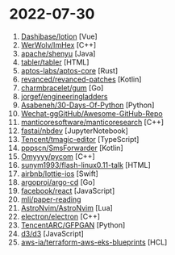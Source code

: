 # 2022-07-30

1. [Dashibase/lotion](https://github.com/Dashibase/lotion "An open-source Notion UI built with Vue 3") [Vue]
2. [WerWolv/ImHex](https://github.com/WerWolv/ImHex "🔍 A Hex Editor for Reverse Engineers, Programmers and people who value their retinas when working at 3 AM.") [C++]
3. [apache/shenyu](https://github.com/apache/shenyu "Apache ShenYu is a Java native API Gateway for service proxy, protocol conversion and API governance.") [Java]
4. [tabler/tabler](https://github.com/tabler/tabler "Tabler is free and open-source HTML Dashboard UI Kit built on Bootstrap") [HTML]
5. [aptos-labs/aptos-core](https://github.com/aptos-labs/aptos-core "A layer 1 for everyone!") [Rust]
6. [revanced/revanced-patches](https://github.com/revanced/revanced-patches "🧩 Official patches by ReVanced") [Kotlin]
7. [charmbracelet/gum](https://github.com/charmbracelet/gum "A tool for glamorous shell scripts 🎀") [Go]
8. [jorgef/engineeringladders](https://github.com/jorgef/engineeringladders "A framework for Engineering Managers") 
9. [Asabeneh/30-Days-Of-Python](https://github.com/Asabeneh/30-Days-Of-Python "30 days of Python programming challenge is a step-by-step guide to learn the Python programming language in 30 days. This challenge may take more than100 days, follow your own pace.") [Python]
10. [Wechat-ggGitHub/Awesome-GitHub-Repo](https://github.com/Wechat-ggGitHub/Awesome-GitHub-Repo "收集整理 GitHub 上高质量、有趣的开源项目。") 
11. [manticoresoftware/manticoresearch](https://github.com/manticoresoftware/manticoresearch "Easy to use open source fast database for search | Good alternative to Elasticsearch now | Drop-in replacement for E in the ELK soon") [C++]
12. [fastai/nbdev](https://github.com/fastai/nbdev "Create delightful python projects using Jupyter Notebooks") [JupyterNotebook]
13. [Tencent/tmagic-editor](https://github.com/Tencent/tmagic-editor "") [TypeScript]
14. [pppscn/SmsForwarder](https://github.com/pppscn/SmsForwarder "短信转发器——监控Android手机短信、来电、APP通知，并根据指定规则转发到其他手机：钉钉群自定义机器人、钉钉企业内机器人、企业微信群机器人、飞书机器人、企业微信应用消息、邮箱、bark、webhook、Telegram机器人、Server酱、PushPlus、手机短信等。包括主动控制服务端与客户端，让你轻松远程发短信、查短信、查通话、查话簿、查电量等。（V3.0 新增）PS.这个APK主要是学习与自用，如有BUG请提ISSUE，同时欢迎大家提PR指正") [Kotlin]
15. [Omyyyy/pycom](https://github.com/Omyyyy/pycom "A Python compiler, down to native code, using C++") [C++]
16. [sunym1993/flash-linux0.11-talk](https://github.com/sunym1993/flash-linux0.11-talk "你管这破玩意叫操作系统源码 — 像小说一样品读 Linux 0.11 核心代码") [HTML]
17. [airbnb/lottie-ios](https://github.com/airbnb/lottie-ios "An iOS library to natively render After Effects vector animations") [Swift]
18. [argoproj/argo-cd](https://github.com/argoproj/argo-cd "Declarative continuous deployment for Kubernetes.") [Go]
19. [facebook/react](https://github.com/facebook/react "A declarative, efficient, and flexible JavaScript library for building user interfaces.") [JavaScript]
20. [mli/paper-reading](https://github.com/mli/paper-reading "深度学习经典、新论文逐段精读") 
21. [AstroNvim/AstroNvim](https://github.com/AstroNvim/AstroNvim "AstroNvim is an aesthetic and feature-rich neovim config that is extensible and easy to use with a great set of plugins") [Lua]
22. [electron/electron](https://github.com/electron/electron "Build cross-platform desktop apps with JavaScript, HTML, and CSS") [C++]
23. [TencentARC/GFPGAN](https://github.com/TencentARC/GFPGAN "GFPGAN aims at developing Practical Algorithms for Real-world Face Restoration.") [Python]
24. [d3/d3](https://github.com/d3/d3 "Bring data to life with SVG, Canvas and HTML. 📊📈🎉") [JavaScript]
25. [aws-ia/terraform-aws-eks-blueprints](https://github.com/aws-ia/terraform-aws-eks-blueprints "Configure and deploy complete EKS clusters.") [HCL]
